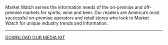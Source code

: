 Market Watch serves the information needs of the on-premise and off-premise markets for spirits, wine and beer. Our readers are America’s most successful on-premise operators and retail stores who look to Market Watch for unique industry trends and information.

<hr class="g-width-30x g-brd-primary">

<a href="/images/pdf/MWMediaKit_2018.pdf" class="btn btn-md u-btn-outline-primary g-brd-2 g-rounded-10">DOWNLOAD OUR MEDIA KIT</a>
